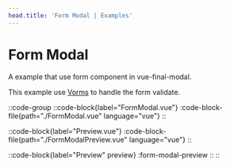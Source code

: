 ```yaml
---
head.title: 'Form Modal | Examples'
---
```


# Form Modal

A example that use form component in vue-final-modal.

This example use [Vorms](https://vorms.mini-ghost.dev/) to handle the form validate.

::code-group
  ::code-block{label="FormModal.vue"}
    :code-block-file{path="./FormModal.vue" language="vue"}
  ::

  ::code-block{label="Preview.vue"}
    :code-block-file{path="./FormModalPreview.vue" language="vue"}
  ::
  
  ::code-block{label="Preview" preview}
    :form-modal-preview
  ::
::